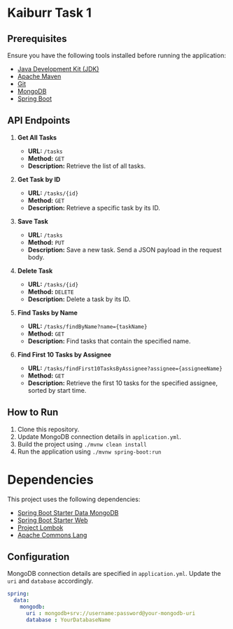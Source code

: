 # Kaiburr Task 1

## Prerequisites

Ensure you have the following tools installed before running the application:

- [Java Development Kit (JDK)](https://www.oracle.com/java/technologies/javase-downloads.html)
- [Apache Maven](https://maven.apache.org/download.cgi)
- [Git](https://git-scm.com/downloads)
- [MongoDB](https://www.mongodb.com/try/download/community)
- [Spring Boot](https://spring.io/projects/spring-boot) 

## API Endpoints

1. **Get All Tasks**
    - **URL:** `/tasks`
    - **Method:** `GET`
    - **Description:** Retrieve the list of all tasks.

2. **Get Task by ID**
    - **URL:** `/tasks/{id}`
    - **Method:** `GET`
    - **Description:** Retrieve a specific task by its ID.

3. **Save Task**
    - **URL:** `/tasks`
    - **Method:** `PUT`
    - **Description:** Save a new task. Send a JSON payload in the request body.

4. **Delete Task**
    - **URL:** `/tasks/{id}`
    - **Method:** `DELETE`
    - **Description:** Delete a task by its ID.

5. **Find Tasks by Name**
    - **URL:** `/tasks/findByName?name={taskName}`
    - **Method:** `GET`
    - **Description:** Find tasks that contain the specified name.

6. **Find First 10 Tasks by Assignee**
    - **URL:** `/tasks/findFirst10TasksByAssignee?assignee={assigneeName}`
    - **Method:** `GET`
    - **Description:** Retrieve the first 10 tasks for the specified assignee, sorted by start time.

## How to Run

1. Clone this repository.
2. Update MongoDB connection details in `application.yml`.
3. Build the project using `./mvnw clean install`
4. Run the application using `./mvnw spring-boot:run` 

# Dependencies

This project uses the following dependencies:

- [Spring Boot Starter Data MongoDB](https://mvnrepository.com/artifact/org.springframework.boot/spring-boot-starter-data-mongodb)
- [Spring Boot Starter Web](https://mvnrepository.com/artifact/org.springframework.boot/spring-boot-starter-web)
- [Project Lombok](https://mvnrepository.com/artifact/org.projectlombok/lombok)
- [Apache Commons Lang](https://mvnrepository.com/artifact/org.apache.commons/commons-lang3)


## Configuration

MongoDB connection details are specified in `application.yml`. Update the `uri` and `database` accordingly.

```yaml
spring:
  data:
    mongodb:
      uri : mongodb+srv://username:password@your-mongodb-uri
      database : YourDatabaseName

